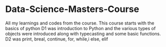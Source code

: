 # Data-Science-Masters-Course
All my learnings and codes from the course.
This course starts with the basics of python
D1 was introduction to Python and the various types of objects were introduced along with typecasting and some basic functions.
D2 was print, breal, continue, for, while,i else, elif

